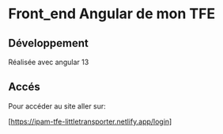 # Front_end Angular de mon TFE

## Développement

Réalisée avec angular 13

## Accés

Pour accéder au site aller sur:

[https://ipam-tfe-littletransporter.netlify.app/login]
